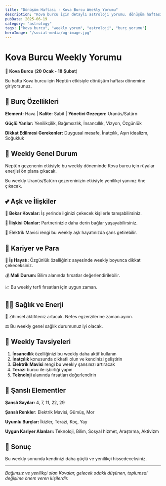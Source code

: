 ```yaml
---
title: "Dönüşüm Haftası - Kova Burcu Weekly Yorumu"
description: "Kova burcu için detaylı astroloji yorumu. dönüşüm haftası konusunda rehberlik."
pubDate: 2025-06-19
category: "astrology"
tags: ["kova burcu", "weekly yorum", "astroloji", "burç yorumu"]
heroImage: "/social-media/og-image.jpg"
---
```


# Kova Burcu Weekly Yorumu

🏺 **Kova Burcu** (**20 Ocak - 18 Şubat**)

Bu hafta Kova burcu için Neptün etkisiyle dönüşüm haftası dönemine giriyorsunuz.

## 🌟 Burç Özellikleri

**Element:** Hava | **Kalite:** Sabit | **Yönetici Gezegen:** Uranüs/Satürn

**Güçlü Yanlar:** Yenilikçilik, Bağımsızlık, İnsancıllık, Vizyon, Özgünlük

**Dikkat Edilmesi Gerekenler:** Duygusal mesafe, İnatçılık, Aşırı idealizm, Soğukluk

## 💫 Weekly Genel Durum

Neptün gezenenin etkisiyle bu weekly döneminde Kova burcu için rüyalar enerjisi ön plana çıkacak.

Bu weekly Uranüs/Satürn gezereninizin etkisiyle yenilikçi yanınız öne çıkacak.

## 💕 Aşk ve İlişkiler

💖 **Bekar Kovalar:** İş yerinde ilginizi çekecek kişilerle tanışabilirsiniz.

💑 **İlişkisi Olanlar:** Partnerinizle daha derin bağlar yaşayabilirsiniz.

🌹 Elektrik Mavisi rengi bu weekly aşk hayatınızda şans getirebilir.

## 💼 Kariyer ve Para

🚀 **İş Hayatı:** Özgünlük özelliğiniz sayesinde weekly boyunca dikkat çekeceksiniz.

💰 **Mali Durum:** Bilim alanında fırsatlar değerlendirilebilir.

📈 Bu weekly terfi fırsatları için uygun zaman.

## 🏃‍♀️ Sağlık ve Enerji

💨 Zihinsel aktifiteniz artacak. Nefes egzerzilerine zaman ayırın.

⚖️ Bu weekly genel sağlık durumunuz iyi olacak.

## 🎯 Weekly Tavsiyeleri

1. **İnsancıllık** özelliğinizi bu weekly daha aktif kullanın
2. **İnatçılık** konusunda dikkatli olun ve kendinizi geliştirin
3. **Elektrik Mavisi** rengi bu weekly şansınızı artıracak
4. **Terazi** burcu ile işbirliği yapın
5. **Teknoloji** alanında fırsatları değerlendirin

## 🔮 Şanslı Elementler

**Şanslı Sayılar:** 4, 7, 11, 22, 29

**Şanslı Renkler:** Elektrik Mavisi, Gümüş, Mor

**Uyumlu Burçlar:** İkizler, Terazi, Koç, Yay

**Uygun Kariyer Alanları:** Teknoloji, Bilim, Sosyal hizmet, Araştırma, Aktivizm

## 💫 Sonuç

Bu weekly sonunda kendinizi daha güçlü ve yenilikçi hissedeceksiniz.

---

*Bağımsız ve yenilikçi olan Kovalar, gelecek odaklı düşünen, toplumsal değişime önem veren kişilerdir.*
